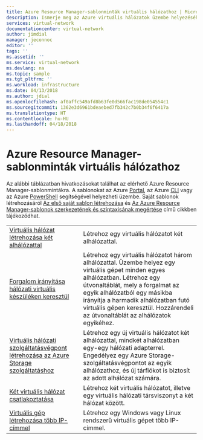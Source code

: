```yaml
---
title: Azure Resource Manager-sablonminták virtuális hálózathoz | Microsoft Docs
description: Ismerje meg az Azure virtuális hálózatok üzembe helyezéséhez használható különféle Azure Resource Manager-sablonokat.
services: virtual-network
documentationcenter: virtual-network
author: jimdial
manager: jeconnoc
editor: ''
tags: ''
ms.assetid: ''
ms.service: virtual-network
ms.devlang: na
ms.topic: sample
ms.tgt_pltfrm: ''
ms.workload: infrastructure
ms.date: 04/13/2018
ms.author: jdial
ms.openlocfilehash: af0affc549afd8b63fe0d566fac198de054554c1
ms.sourcegitcommit: 1362e3d6961bdeaebed7fb342c7b0b34f6f6417a
ms.translationtype: HT
ms.contentlocale: hu-HU
ms.lasthandoff: 04/18/2018
---
```

# <a name="azure-resource-manager-template-samples-for-virtual-network"></a>Azure Resource Manager-sablonminták virtuális hálózathoz

Az alábbi táblázatban hivatkozásokat találhat az elérhető Azure Resource Manager-sablonmintákra. A sablonokat az Azure [Portal](../azure-resource-manager/resource-group-template-deploy-portal.md?toc=%2fazure%2fvirtual-network%2ftoc.json), az Azure [CLI](../azure-resource-manager/resource-group-template-deploy-cli.md?toc=%2fazure%2fvirtual-network%2ftoc.json) vagy az Azure [PowerShell](../azure-resource-manager/resource-group-template-deploy.md?toc=%2fazure%2fvirtual-network%2ftoc.json) segítségével helyezheti üzembe. Saját sablonok létrehozásáról [Az első saját sablon létrehozása](../azure-resource-manager/resource-manager-create-first-template.md?toc=%2fazure%2fvirtual-network%2ftoc.json) és [Az Azure Resource Manager-sablonok szerkezetének és szintaxisának megértése](../azure-resource-manager/resource-group-authoring-templates.md?toc=%2fazure%2fvirtual-network%2ftoc.json) című cikkben tájékozódhat.


| | |
|----|----|
|[Virtuális hálózat létrehozása két alhálózattal](https://github.com/Azure/azure-quickstart-templates/tree/master/101-vnet-two-subnets)| Létrehoz egy virtuális hálózatot két alhálózattal.|
|[Forgalom irányítása hálózati virtuális készüléken keresztül](https://github.com/Azure/azure-quickstart-templates/tree/master/201-userdefined-routes-appliance)| Létrehoz egy virtuális hálózatot három alhálózattal. Üzembe helyez egy virtuális gépet minden egyes alhálózatban. Létrehoz egy útvonaltáblát, mely a forgalmat az egyik alhálózatból egy másikba irányítja a harmadik alhálózatban futó virtuális gépen keresztül. Hozzárendeli az útvonaltáblát az alhálózatok egyikéhez.|
|[Virtuális hálózati szolgáltatásvégpont létrehozása az Azure Storage szolgáltatáshoz](https://github.com/Azure/azure-quickstart-templates/tree/master/201-vnet-2subnets-service-endpoints-storage-integration)|Létrehoz egy új virtuális hálózatot két alhálózattal, mindkét alhálózatban egy-egy hálózati adapterrel. Engedélyez egy Azure Storage-szolgáltatásvégpontot az egyik alhálózathoz, és új tárfiókot is biztosít az adott alhálózat számára.|
|[Két virtuális hálózat csatlakoztatása](https://github.com/Azure/azure-quickstart-templates/tree/master/201-vnet-to-vnet-peering)| Létrehoz két virtuális hálózatot, illetve egy virtuális hálózati társviszonyt a két hálózat között.|
|[Virtuális gép létrehozása több IP-címmel](https://github.com/Azure/azure-quickstart-templates/tree/master/101-vm-multiple-ipconfig)| Létrehoz egy Windows vagy Linux rendszerű virtuális gépet több IP-címmel.|
